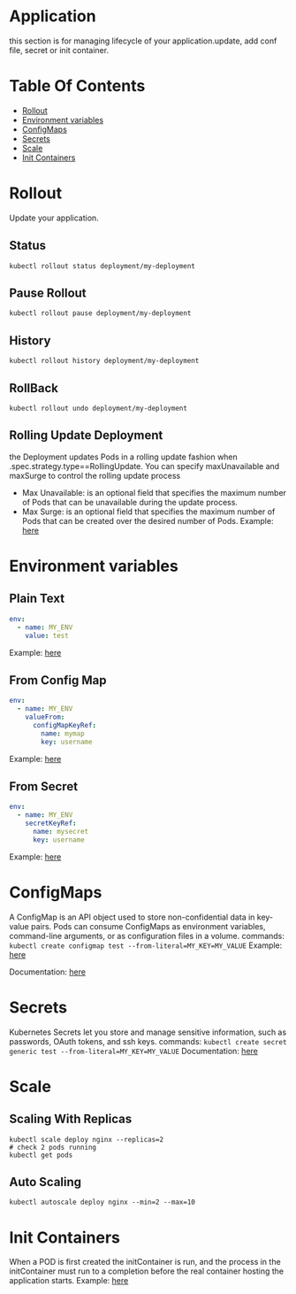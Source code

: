 # Application
this section is for managing lifecycle of your application.update, add conf file, secret or init container.
# Table Of Contents
- [Rollout](#rollback)
- [Environment variables](#environment-variables)
- [ConfigMaps](#configmaps)
- [Secrets](#secrets)
- [Scale](#scale)
- [Init Containers](#init-containers)
# Rollout
Update your application.
## Status
`kubectl rollout status deployment/my-deployment`
## Pause Rollout
`kubectl rollout pause deployment/my-deployment`
## History
`kubectl rollout history deployment/my-deployment`
## RollBack
`kubectl rollout undo deployment/my-deployment`
## Rolling Update Deployment
the Deployment updates Pods in a rolling update fashion when .spec.strategy.type==RollingUpdate. You can specify maxUnavailable and maxSurge to control the rolling update process
- Max Unavailable: is an optional field that specifies the maximum number of Pods that can be unavailable during the update process.
- Max Surge: is an optional field that specifies the maximum number of Pods that can be created over the desired number of Pods.
Example: [here](templates/rolling-update-deployment.yaml)
# Environment variables
## Plain Text
````yaml
env:
  - name: MY_ENV
    value: test
````
Example: [here](templates/pod-with-environment-variable.yaml)
## From Config Map
````yaml
env:
  - name: MY_ENV
    valueFrom: 
      configMapKeyRef:
        name: mymap
        key: username
````
Example: [here](templates/pod-with-environment-variable.yaml)
## From Secret
````yaml
env:
  - name: MY_ENV
    secretKeyRef:
      name: mysecret
      key: username
````
Example: [here](templates/pod-with-environment-variable.yaml)
# ConfigMaps
A ConfigMap is an API object used to store non-confidential data in key-value pairs. Pods can consume ConfigMaps as environment variables, command-line arguments, or as configuration files in a volume.
commands:
`kubectl create configmap test --from-literal=MY_KEY=MY_VALUE`
Example: [here](templates/configmap.yaml)

Documentation: [here](https://kubernetes.io/docs/concepts/configuration/configmap/)
# Secrets 
Kubernetes Secrets let you store and manage sensitive information, such as passwords, OAuth tokens, and ssh keys.
commands:
`kubectl create secret generic test --from-literal=MY_KEY=MY_VALUE`
Documentation: [here](https://kubernetes.io/docs/concepts/configuration/secret/)
# Scale
## Scaling With Replicas
```shell
kubectl scale deploy nginx --replicas=2
# check 2 pods running
kubectl get pods
```
## Auto Scaling
```shell
kubectl autoscale deploy nginx --min=2 --max=10
```
# Init Containers
When a POD is first created the initContainer is run, and the process in the initContainer must run to a completion before the real container hosting the application starts. 
Example: [here](templates/init-container.yaml)